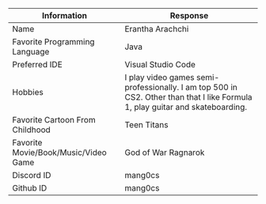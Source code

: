| Information | Response|
|--|--|
|Name| Erantha Arachchi |
| Favorite Programming Language| Java  |
| Preferred IDE| Visual Studio Code |
| Hobbies| I play video games semi-professionally. I am top 500 in CS2. Other than that I like Formula 1, play guitar and skateboarding. |
| Favorite Cartoon From Childhood| Teen Titans |
| Favorite Movie/Book/Music/Video Game| God of War Ragnarok |
| Discord ID| mang0cs |
| Github ID | mang0cs |